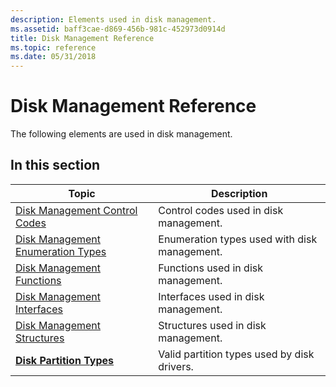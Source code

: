 ```yaml
---
description: Elements used in disk management.
ms.assetid: baff3cae-d869-456b-981c-452973d0914d
title: Disk Management Reference
ms.topic: reference
ms.date: 05/31/2018
---
```


# Disk Management Reference

The following elements are used in disk management.

## In this section



| Topic                                                                                 | Description                                             |
|---------------------------------------------------------------------------------------|---------------------------------------------------------|
| [Disk Management Control Codes](disk-management-control-codes.md)<br/>         | Control codes used in disk management.<br/>       |
| [Disk Management Enumeration Types](disk-management-enumeration-types.md)<br/> | Enumeration types used with disk management.<br/> |
| [Disk Management Functions](disk-management-functions.md)<br/>                 | Functions used in disk management.<br/>           |
| [Disk Management Interfaces](disk-management-interfaces.md)<br/>               | Interfaces used in disk management.<br/>          |
| [Disk Management Structures](disk-management-structures.md)<br/>               | Structures used in disk management.<br/>          |
| [**Disk Partition Types**](disk-partition-types.md)<br/>                       | Valid partition types used by disk drivers.<br/>  |



 

 

 




